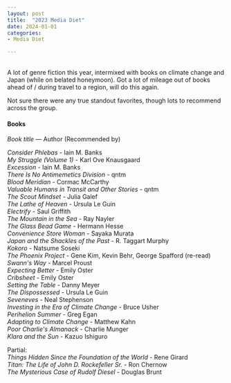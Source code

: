 ```yaml
---
layout: post
title:  "2023 Media Diet"
date: 2024-01-01
categories:
- Media Diet

---
```

<br>
A lot of genre fiction this year, intermixed with books on climate change and Japan (while on belated honeymoon). Got a lot of mileage out of books ahead of / during travel to a region, will do this again.

Not sure there were any true standout favorites, though lots to recommend across the group.

#### **Books**
*Book title* — Author (Recommended by)

*Consider Phlebas* - Iain M. Banks <br>
*My Struggle (Volume 1)* - Karl Ove Knausgaard <br>
*Excession* - Iain M. Banks <br>
*There Is No Antimemetics Division* - qntm <br>
*Blood Meridian* - Cormac McCarthy <br>
*Valuable Humans in Transit and Other Stories* - qntm <br>
*The Scout Mindset* - Julia Galef <br>
*The Lathe of Heaven* - Ursula Le Guin <br>
*Electrify* - Saul Griffith <br>
*The Mountain in the Sea* - Ray Nayler <br>
*The Glass Bead Game* - Hermann Hesse <br>
*Convenience Store Woman* - Sayaka Murata <br>
*Japan and the Shackles of the Past* - R. Taggart Murphy <br>
*Kokoro* - Natsume Soseki <br>
*The Phoenix Project* - Gene Kim, Kevin Behr, George Spafford (re-read) <br>
*Swann's Way* - Marcel Proust <br>
*Expecting Better* - Emily Oster <br>
*Cribsheet* - Emily Oster <br>
*Setting the Table* - Danny Meyer <br>
*The Dispossessed* - Ursula Le Guin <br>
*Seveneves* - Neal Stephenson <br>
*Investing in the Era of Climate Change* - Bruce Usher <br>
*Perihelion Summer* - Greg Egan <br>
*Adapting to Climate Change* - Matthew Kahn <br>
*Poor Charlie's Almanack* - Charlie Munger <br>
*Klara and the Sun* - Kazuo Ishiguro <br>



Partial: <br>
*Things Hidden Since the Foundation of the World* - Rene Girard <br>
*Titan: The Life of John D. Rockefeller Sr.* - Ron Chernow <br>
*The Mysterious Case of Rudolf Diesel* - Douglas Brunt <br>
